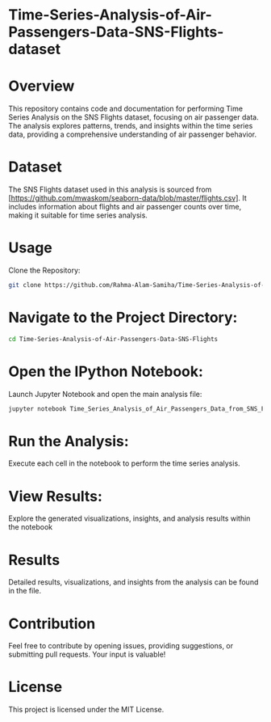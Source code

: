 # Time-Series-Analysis-of-Air-Passengers-Data-SNS-Flights-dataset

# Overview
This repository contains code and documentation for performing Time Series Analysis on the SNS Flights dataset, focusing on air passenger data. The analysis explores patterns, trends, and insights within the time series data, providing a comprehensive understanding of air passenger behavior.

# Dataset
The SNS Flights dataset used in this analysis is sourced from [https://github.com/mwaskom/seaborn-data/blob/master/flights.csv]. It includes information about flights and air passenger counts over time, making it suitable for time series analysis.

# Usage
Clone the Repository:
```bash
git clone https://github.com/Rahma-Alam-Samiha/Time-Series-Analysis-of-Air-Passengers-Data-SNS-Flights-dataset
```
# Navigate to the Project Directory:
```bash
cd Time-Series-Analysis-of-Air-Passengers-Data-SNS-Flights
```
# Open the IPython Notebook:
Launch Jupyter Notebook and open the main analysis file:
```bash
jupyter notebook Time_Series_Analysis_of_Air_Passengers_Data_from_SNS_Flights_dataset.ipynb
```
# Run the Analysis:
Execute each cell in the notebook to perform the time series analysis.

# View Results:
Explore the generated visualizations, insights, and analysis results within the notebook

# Results
Detailed results, visualizations, and insights from the analysis can be found in the file.

# Contribution
Feel free to contribute by opening issues, providing suggestions, or submitting pull requests. Your input is valuable!

# License
This project is licensed under the MIT License.

